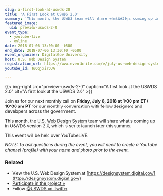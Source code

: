 ```yaml
---
slug: a-first-look-at-uswds-20
title: 'A First Look at USWDS 2.0'
summary: 'This month, the USWDS team will share what&#39;s coming up in version 2&#46;0 which is set to launch later this summer&#46;'
featured_image:
  uid: preview-uswds-2-0
event_type:
  - youtube-live
  - online
date: 2018-07-06 13:00:00 -0500
end_date: 2018-07-06 13:30:00 -0500
event_organizer: DigitalGov University
host: U.S. Web Design System
registration_url: https://www.eventbrite.com/e/july-us-web-design-system-monthly-call-tickets-46807677022
youtube_id: TuOqjxirOUA

---
```



{{< img-right src="preview-uswds-2-0" caption="A first look at the USWDS 2.0" alt="A first look at the USWDS 2.0" >}}

Join us for our next monthly call on **Friday, July 6, 2018 at 1:00 pm ET / 10:00 am PT** for our monthly conversation with fellow designers and developers across the government.

This month, the [U.S. Web Design System](https://designsystem.digital.gov/) team will share what's coming up in USWDS version 2.0, which is set to launch later this summer.

This event will be held over YouTubeLIVE.

_NOTE: To ask questions during the event, you will need to create a YouTube channel (profile) with your name and photo prior to the event._

### Related

- View the U.S. Web Design System at [https://designsystem.digital.gov/](https://designsystem.digital.gov/)
- [Participate in the project »](https://github.com/uswds/uswds)
- Follow [@USWDS on Twitter](https://twitter.com/uswds)
